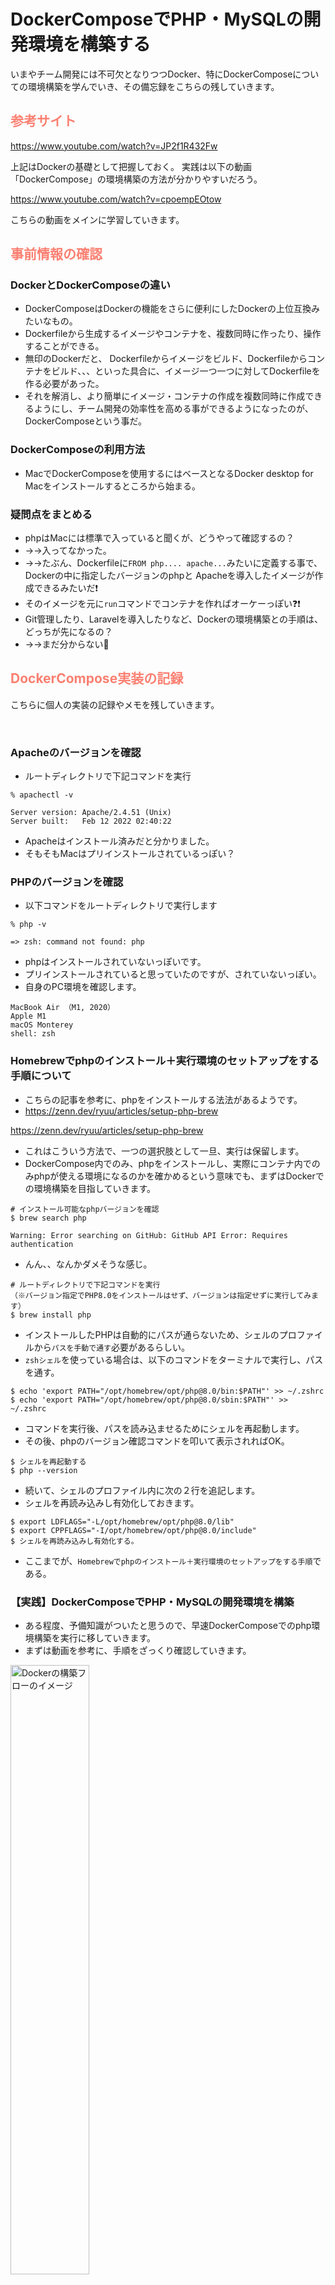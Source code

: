 # DockerComposeでPHP・MySQLの開発環境を構築する

いまやチーム開発には不可欠となりつつDocker、特にDockerComposeについての環境構築を学んでいき、その備忘録をこちらの残していきます。


## <font color="Salmon">参考サイト</font>


https://www.youtube.com/watch?v=JP2f1R432Fw

上記はDockerの基礎として把握しておく。
実践は以下の動画「DockerCompose」の環境構築の方法が分かりやすいだろう。

https://www.youtube.com/watch?v=cpoempEOtow

こちらの動画をメインに学習していきます。


## <font color="Salmon">事前情報の確認</font>

### DockerとDockerComposeの違い

- DockerComposeはDockerの機能をさらに便利にしたDockerの上位互換みたいなもの。
- Dockerfileから生成するイメージやコンテナを、複数同時に作ったり、操作することができる。
- 無印のDockerだと、 Dockerfileからイメージをビルド、Dockerfileからコンテナをビルド、、、といった具合に、イメージ一つ一つに対してDockerfileを作る必要があった。
- それを解消し、より簡単にイメージ・コンテナの作成を複数同時に作成できるようにし、チーム開発の効率性を高める事ができるようになったのが、DockerComposeという事だ。

### DockerComposeの利用方法
- MacでDockerComposeを使用するにはベースとなるDocker desktop for Macをインストールするところから始まる。


### 疑問点をまとめる
- phpはMacには標準で入っていると聞くが、どうやって確認するの？
- →→入ってなかった。
- →→たぶん、Dockerfileに`FROM php.... apache...`みたいに定義する事で、Dockerの中に指定したバージョンのphpと Apacheを導入したイメージが作成できるみたいだ❗️
- そのイメージを元に`run`コマンドでコンテナを作ればオーケーっぽい❓❗️
- Git管理したり、Laravelを導入したりなど、Dockerの環境構築との手順は、どっちが先になるの？
- →→まだ分からない🤷



## <font color="Salmon">DockerCompose実装の記録</font>


こちらに個人の実装の記録やメモを残していきます。

<br>

### Apacheのバージョンを確認
- ルートディレクトリで下記コマンドを実行

```terminal
% apachectl -v

Server version: Apache/2.4.51 (Unix)
Server built:   Feb 12 2022 02:40:22
```
- Apacheはインストール済みだと分かりました。
- そもそもMacはプリインストールされているっぽい？

### PHPのバージョンを確認
- 以下コマンドをルートディレクトリで実行します

```terminal
% php -v

=> zsh: command not found: php
```

- phpはインストールされていないっぽいです。
- プリインストールされていると思っていたのですが、されていないっぽい。
- 自身のPC環境を確認します。

```terminal
MacBook Air （M1, 2020）
Apple M1
macOS Monterey
shell: zsh
```

### Homebrewでphpのインストール＋実行環境のセットアップをする手順について

- こちらの記事を参考に、phpをインストールする法法があるようです。
- https://zenn.dev/ryuu/articles/setup-php-brew

https://zenn.dev/ryuu/articles/setup-php-brew

- これはこういう方法で、一つの選択肢として一旦、実行は保留します。
- DockerCompose内でのみ、phpをインストールし、実際にコンテナ内でのみphpが使える環境になるのかを確かめるという意味でも、まずはDockerでの環境構築を目指していきます。


```terminal
# インストール可能なphpバージョンを確認
$ brew search php

Warning: Error searching on GitHub: GitHub API Error: Requires authentication
```
- んん、、なんかダメそうな感じ。


```terminal
# ルートディレクトリで下記コマンドを実行
（※バージョン指定でPHP8.0をインストールはせず、バージョンは指定せずに実行してみます）
$ brew install php
```

- インストールしたPHPは自動的にパスが通らないため、シェルのプロファイルから`パスを手動で通す`必要があるらしい。
- `zshシェル`を使っている場合は、以下のコマンドをターミナルで実行し、パスを通す。

```terminal
$ echo 'export PATH="/opt/homebrew/opt/php@8.0/bin:$PATH"' >> ~/.zshrc
$ echo 'export PATH="/opt/homebrew/opt/php@8.0/sbin:$PATH"' >> ~/.zshrc
```


- コマンドを実行後、パスを読み込ませるためにシェルを再起動します。
- その後、phpのバージョン確認コマンドを叩いて表示されればOK。

```terminal
$ シェルを再起動する
$ php --version
```

- 続いて、シェルのプロファイル内に次の２行を追記します。
- シェルを再読み込みし有効化しておきます。

```terminal:~/.zshrc
$ export LDFLAGS="-L/opt/homebrew/opt/php@8.0/lib"
$ export CPPFLAGS="-I/opt/homebrew/opt/php@8.0/include"
$ シェルを再読み込みし有効化する。
```

- ここまでが、`Homebrewでphpのインストール＋実行環境のセットアップをする手順`である。


### 【実践】DockerComposeでPHP・MySQLの開発環境を構築

- ある程度、予備知識がついたと思うので、早速DockerComposeでのphp環境構築を実行に移していきます。
- まずは動画を参考に、手順をざっくり確認していきます。


<img src="https://qiita-image-store.s3.ap-northeast-1.amazonaws.com/0/3486945/762f4f2e-3214-fbeb-4fe2-602ec983f168.jpeg" alt="Dockerの構築フローのイメージ" width=50% height=50%>


<img src="https://qiita-image-store.s3.ap-northeast-1.amazonaws.com/0/3486945/966c12b3-0a83-ddda-1019-3ba00b803ca9.jpeg" alt="" width=50% height=50%>


<br>

### <font color="Green">0. Gitでバージョン管理する事前設定</font>

- まずはGit管理下におきたいので、GitHubで`DockerCompose`リポジトリを作成し、`workspace`ディレクトリ配下に`git clone`します。

```terminal
バージョン管理するためにGitHubにprivateリポジトリを作成する。
$ GitHubにログインしてnewページから新しいリポジトリを作成
$ README.mdはあらかじめリモートリポジトリで自動生成しておいた。これでリモートリポジトリで、自動的にmainブランチとREADME.mdが生成される。


ローカルにて、クローンしたいディレクトリにcdコマンドで移動してクローンする。
$ git cd ~/workspace
$ git clone git@github.com:******/DockerCompose.git

ローカルにて、クローンしたディレクトリに移動する。
$ cd DockerCompose
$ git branch  # 予めREADME.mdがmainブランチに作成されている状態になっている。


readmeブランチにて、README.mdファイルを適当に更新してみる。
$ git checkout -b first_commit
$ git branch  # ブランチが移動している事を確認
$ ローカルでREADME.mdファイルを編集・更新

一度コミット〜プルリクエスト〜マージ〜プルできるか確認。
$ git add .
$ git commit -m "first_commit"
$ git log
$ git push
$ git push --set-upstream origin first_commit
$ git log
$ プルリクエストを作成
$ リモートでマージ
$ git checkout main
$ git pull origin main

ローカルのブランチはこまめに削除してOK。
$ git branch -d first_commit
```


- ここまでに、Git管理に成功し、ローカルにリポジトリができていればOK。


<br>

### <font color="Green">1. Dockerアプリのインストール</font>

- すでにインストール済みなので飛ばします。

<br>



### <font color="Green">2. 必要なフォルダ・ファイルを作成</font>

- 以下のディレクトリを作っていきます。

<img src="https://qiita-image-store.s3.ap-northeast-1.amazonaws.com/0/3486945/c42a014e-99f2-e1c8-9566-26d1cac2d8e2.jpeg" alt="ディレクトリ構成のイメージ" width=50% height=50%>


```terminal
$ DockerCompose % tree
.
├── README.md
├── app
│   ├── Dockerfile
│   └── src
│       └── index.php
├── compose.yml
└── mysql
    └── initdb.d
        └── init.sql

5 directories, 5 files
```

```terminal
$ git status -u
Untracked files:
  (use "git add <file>..." to include in what will be committed)
	app/Dockerfile
	app/src/index.php
	compose.yml
	mysql/initdb.d/init.sql
```


<br>
<hr>


***一旦ここまでをコミットするのですが、その前にGit管理をしやすくするための設定を行います***

- `.gitignore`ファイルをルートディレクトリ配下に作成し、`.DS_Store`をGit管理から除外します。
- さらに空のフォルダがコミット対象から外れてしまうリスクを回避するため、各ディレクトリ配下に`.gitkeep`ファイルを作成します。

```terminal
# Mac OS
.DS_Store
```

```terminal
$ touch .gitkeep # 各ディレクトリに作成
```

```terminal
$ git status -u

Untracked files:
  (use "git add <file>..." to include in what will be committed)
	.gitignore
	.gitkeep
	app/.gitkeep
	app/Dockerfile
	app/src/index.php
	compose.yml
	mysql/.gitkeep
	mysql/initdb.d/init.sql
```

***ここまで出来たらコミット〜プルリクエスト〜マージ〜プルまで実施します***

```terminal
$ git add .
$ git status -u
$ git commit -m "【Add】DockerおよびPHP環境構築に必要なフォルダ・ファイルを作成"
$ git log
$ git push
$ プルリクエストを作成
$ リモートブランチmainにマージ
$ git checkout main
$ git pull origin main
$ git log
$ git checkout log # 再びローカルの実装ブランチに戻って次の作業に備えます
```

- さらに、ここまでの記録をREADME.mdに追記して更新します。
- 更新したら`README.mdの更新2`のコミットも行っておきます。



<br>
<hr>


### <font color="Green">3. Dockerfileの作成</font>

***<font color="Red">※動画10分00秒あたりから</font>***


- `最終目標`：DockerComposeでコンテナを複数個を一発で簡単に作成・削除できるようにしたい。
- そのためには、`コンテナ`を作るための`イメージ`が必要。
- `イメージ`を作るには`Dockerfile`を自作していく必要がある。
- ということで、次は`Dockerfile`の作成を行なっていきます。
- `Dockerfile`に以下のように記述していきます。

<br>

- `php`用の`Dockerfile`を作るためのイメージは`Docker Hub`という公式ドキュメントから参照します。
- https://hub.docker.com/
- dockerhubのサイトから検索で`php`でキーワード検索する
- すると、`DOCKER OFFICIAL IMAGE`というphpのイメージがすぐ見つかるのでそれをクリック。
- `How to use this image`でイメージを指定行きましょう。
- 今回は、`php`と`Apache`を導入したいと言う目的があるので、それを検索して調べる。
- 手順としてはphpでオフィシャルイメージのページから`Tags`タブをクリックし、検索窓に`apache`と入力して検索する。
- すると、phpとapache、両方を含んだイメージの使用例、ドキュメントが見つけられます。
- 今回は、このイメージで試してみます。
- <a href="https://hub.docker.com/layers/library/php/8.3.0-apache/images/sha256-10d28c0b61b45dc045ec7a2d0d853e90d275c14d4f2e756e126e8d0bd8457a92?context=explore">php:8.3.0-apache linux/arm64/v8</a>
- 理由は、Applesillicon、M1チップで使えるイメージが、これだと考えたから。参考にしたのはこちらのドキュメントです。
- https://matsuand.github.io/docs.docker.jp.onthefly/desktop/mac/apple-silicon/
- phpのバージョンはひとまず最新の8.3を採用してみます。



```dockerfile
# ~/workspace/DockerCompose/app/Dockerfile
# phpとapacheのイメージ
FROM php:8.3.0-apache
```

- イメージはこれで決まり。
- 次に MySQLを導入するための記述をしていく。
- 今回はphpと Apacheによって構成されたWebサーバーから、DBすなわちMySQLへ接続する必要がある。
- MySQLを指定するには、パッケージというものをインストールする必要がある。
- インストールするには同じく`Dockerfile`内に、`RUN`というコマンドを打ち込む必要がある。
- 以下のように記述します。


```dockerfile
# ~/workspace/DockerCompose/app/Dockerfile
# MySQLのパッケージ
RUN apt update \
    && docker-php-ext-install pdo_mysql
```

***[意味]***
- `apt update`しつつ
- `&&` かつ次のコマンドを実行します。
- `docker-php-ext-install`でphpの拡張ファイルをいい感じにインストールしてね。
- `pdo_mysql`でMySQLに接続してね。

これらの指令を行うコードとなる。

<br>

- 続いて、メインコンテンツとなる`index.php`の中身を実装していく。
- 今回のコードは主題ではないので、多くは語られていない。
- 大まかな内容としては、
- インストールしたMySQLパッケージから特定のクエリを発行し、`var_dump`で出力するという、非常に簡素なビューおよびモデル（DB）の連携を示しています。
- ソースコードは動画の提供者様のGitHubから拝借します。
- https://github.com/fuku-youtube/php-mysql-docker-compose



```php
<!-- ~/workspace/DockerCompose/app/src/index.php -->

<?php

// 接続
// hostはコンテナ名を記載する
$dsn = 'mysql:dbname=test_db;host=run-php-db;';
$user = 'test';
$password = 'test';

try {
    $pdo = new PDO($dsn, $user, $password);
    $sth = $pdo->query("SELECT * FROM users WHERE id = 1");
    $user = $sth->fetch(PDO::FETCH_ASSOC);
    var_dump($user);
} catch (PDOException $e) {
    print('Error:'.$e->getMessage());
    exit;
}
```

- 本工程では、以下の通り、2つのファイルにコードを記述しました。

```terminal
$ git status -u
Changes not staged for commit:
  (use "git add <file>..." to update what will be committed)
  (use "git restore <file>..." to discard changes in working directory)
	modified:   app/Dockerfile
	modified:   app/src/index.php
```

***<font color="Red">※動画14分23秒あたりから</font>***

***MySQLの準備***

- 作成したDockerfileからイメージを作成していく。
- その前に、MySQLファイルの定義が先。

```sql
CREATE TABLE test_db.users (
    id      INT             NOT NULL,
    first_name  VARCHAR(14)     NOT NULL,
    age         INT,  
    PRIMARY KEY (id)
);

INSERT INTO `users` VALUES (1, 'Fuku', 30)
```

- `test_db`というタイトルのデータベースに、`test_db.users`という名前のテーブルを`CREATE`してね。という内容。
- `test_db`というタイトル名は、先ほどの`index.php`にて定義している。
- `users`テーブルから情報をひとつ取得すると言うクエリの定義も、先ほどの`index.php`にて定義している。
- `users`には、`id`や`first_name`そして`age`カラムを用意している。
- ここまで定義したテーブルやテーブル内のカラムに対して、、、
- 次の行の`INSERT INTO`にて、引数に id=1, first_name=tanaka, age=35という情報を入力してユーザーを一つ作成するようにこの`SQL`ファイルで指示している。
- ざっくり言うと、ここではテーブルを作って、その中にデータを入れるというクエリを、この`init.sql`ファイルでは定義した。

<br>

### <font color="Green">4. docker-compose.ymlの実装</font>

***<font color="Red">※動画15分11秒あたりから</font>***

- `compose.yml`ファイルにコードを記述していきます。
- これは今回の主題である`DockerCompose`というツールを使って開発環境を構築するための指示書みたいなファイルとなります。
- ここで、使用するDBやWebサーバーを指定していったり、コンテナ起動のポート番号の指定、コンテナ削除後の永続化を実現する定義などを記述します。
- ソースコードは動画up主様のGitHubをそのまま転載させていただきました。
- https://github.com/fuku-youtube/php-mysql-docker-compose

```yml
# パス：　~/workspace/DockerCompose/compose.yml
# 1番上の階層、決まり文句のようなもの。
services:
  # 2番目の階層、作りたいコンテナを定義する。任意の名前をつけられる。
  php-app:
    # コンテナ名
    container_name: run-php-app
    # ビルドするDockerfileの場所（相対パスで指定してあげる。）
    build: ./app
    # ポート（左側はローカルPCのポート番号:右側はコンテナ側のポート番号）
    # ポート番号も任意で決めることはできるが、番号にはルールがあるのでカスタムする際は知識が必要。
    ports:
      - "18080:80"
    # ローカルPCとコンテナ間でディレクトリをバインド（同期）できる
    # （左側はローカルPCの相対パス:右側はコンテナのパス）を指定する
    # 「/var/www/html/」は Apacheのドキュメントルートがこれであるというルールに従っている。
    volumes:
      - ./app/src:/var/www/html/
    # 利用するネットワーク
    networks:
      - php-mysql-networks
    # 指定したサービスの後にコンテナを起動する
    # 必ずDBを先に起動してからコンテナを起動するように指示している。
    depends_on:
      - php-db
  php-db:
    # 今回はDockerfileを使うまでもない簡素なappであるため、省略している。いきなりイメージの指定から記述している。
    # imageはDockerHubの公式ドキュメントに記述の仕方が指南されているのでチェックする。
    image: mysql:8.0
    # コンテナ名「run-php-db」は、index.phpの「host=run-php-db」で指定した名前を持ってきている。
    # ここの名前を間違えると動かないので注意する。
    container_name: run-php-db
    ports:
      - "3307:3306"
    # コンテナの環境変数を指定できる
    # コンテナ内で共通に使えるようになる設定・定義であると認識しておく。
    environment:
      - MYSQL_ROOT_PASSWORD=root # MySQLに接続するスーパーユーザー最高権限を持つユーザーのパスワード
      - MYSQL_USER=test # MySQLを操作するユーザーの名前
      - MYSQL_PASSWORD=test # MySQLを操作するユーザーのパスワード
      - MYSQL_DATABASE=test_db # これを指定してあげるとDBを勝手に作ってくれる。この名称はindex.phpで定義したDB名を指します。
    # volumesは、ローカルで設定したinit.sqlの設定をコンテナで実行したいよね。という希望を叶える定義の場所
    # DBの永続化のボリュームも指定できる
    volumes:
      # 左はローカルPCのMySQLの相対パス：右はコンテナのMySQL実行場所の相対パス
      # /docker-entrypoint-initdb.dは、MySQLを勝手に実行してくれる、Dockerで決められている便利な場所である。
      - ./mysql/initdb.d:/docker-entrypoint-initdb.d
      # DBの永続化をさせる定義。コンテナを削除したときに、DBの中身も消えてしまう。それを防ぐのが下記の設定である。
      - mysql-data:/var/lib/mysql
    networks:
      # phpとDBで同じネットワーク名を定義することで、コンテナ同士で接続してくれるようになる。
      # あえてここで任意の名前を決めなくてもいいっちゃいいのだが、本動画では分かりやすく伝えるために任意の名前をphpとdbで揃えている。
      - php-mysql-networks
  # DBをUIで確認できるツール
  php-adminer:
    container_name: adminer
    # イメージ名もDockerHubで探すことができる。
    image: adminer:4.8.1
    ports:
      - 8081:8080
    networks:
      # ここも、phpとdb同様、同じ名前のネットワーク名を指定してあげる。
      - php-mysql-networks
      # ここも同様、同じ名前のDB名を指定してあげる。
    depends_on:
      - php-db
# 任意のボリュームを作る(DBの永続化用)
# serviciesと同じく1階層目に書くのがルール。
volumes:
  # ここでmysql-dataという名前のDBを指定（⤴のvoluemsの永続化設定で指定した名前）することで、「php-db」のDBのデータを永続化してくれる。
  mysql-data:
# 任意のネットワークを作る(わかりやすくするため)
# ここも第一階層に作らなければならない。
networks:
  php-mysql-networks:
```

***上記コードのメモ***

- `compose.yml`の記述方法にはルールがある。
- ルールについては公式リファレンスなどを参考にする。
- Google検索で「compose yml 公式リファレンス」などと検索してみて調べる。
- https://docs.docker.jp/v1.12/compose/compose-file.html

<br>
- 1階層目は決まり文句`sevices`を配置
- 2階層目は、作りたいコンテナを定義する。名前は任意でOK。ここでは、以下のように3つのコンテナを作成する定義を実装している。以下3つのコンテナ名を定義した。
- 今回は、servicesを3つ作りたい。
- `php`　と `MySQL(DB)`と `Adminer（DBをUIで確認できるDB管理ツール）`、この3つを定義してあげたわけだ。

```yml
php-app:
php-db:
php-adminer:
```

<br>


### <font color="Green">5. Dockerfileからイメージを作成・コンテナを起動</font>

- 上記の実装ができたら`DockerCompose`でのコンテナ作成の準備完了。
- ここからターミナルでコマンドを使い、Dockerfileからイメージの作成〜コンテナの起動をおこなっていくことができる。


1. まずはDockerDesktopアプリケーションを起動する。
1. ターミナルで対象のルートディレクトリに移動する。`cd ~/workspace/DockerCompose`（このとき、配下に必ず`compose.yml`ファイルがあるディレクトリでコマンドを実行する）
1. 次のコマンドを叩く `docker compose up -d`
1. 上手くいけば、5分くらい待つとイメージ・コンテナが作成・起動する

<br>

- 下記のように、コンテナ・イメージ・ボリュームがDockerDesktopに生成された。
- `in use`は`使用中`という意味
- `Running`は起動中という意味

<img src="https://qiita-image-store.s3.ap-northeast-1.amazonaws.com/0/3486945/f9a1d6bf-927d-1278-a91c-1f1a7cc41e35.jpeg" alt="コンテナ・イメージ作成の結果画像" width=50% height=50%>


- 次のように、DockerDesktopアプリのコンテナメニューから、phpのポスト番号をクリックすると、Apacheを解して、Webサーバーが起動し、ブラウザのローカルホストでUIを確認することができる。

<img src="https://qiita-image-store.s3.ap-northeast-1.amazonaws.com/0/3486945/670e62d7-a72a-4973-1613-40815ee7a3cb.jpeg" alt="" width=50% height=50%>

- Adminerを使えば、データベースの中身をブラウザUIで確認することもできる。
- `compose.yml`で定義したユーザー名やパスワード、DB名を入力すればログインして中身を確認できる。

<img src="https://qiita-image-store.s3.ap-northeast-1.amazonaws.com/0/3486945/d409a889-f902-a257-c934-d4f7b20ab765.jpeg" alt="" width=50% height=50%>


<br>

### <font color="Green">6. コンテナの停止・削除</font>

- 最後に`コンテナは使い捨て`と言うように、作業が終わったら簡単に削除することができるので、やってみる。
- ターミナルコマンドは`docker compose down`
- これでコンテナを削除することができる。
- イメージは残るので、次にコンテナを起動させる際はもっと早く起動させることができる。
- DBは永続化させる設定を行なっているので、以前作成したDBの`user`情報は残ったまま、コンテナをビルドすることができで便利。

<br>

- コンテナは削除された。
<img src="https://qiita-image-store.s3.ap-northeast-1.amazonaws.com/0/3486945/ee3befcd-2ea9-a493-c630-59bcb17c0355.jpeg" alt="" width=50% height=50%>

- イメージ・DBは残っている。

<img src="https://qiita-image-store.s3.ap-northeast-1.amazonaws.com/0/3486945/45ea2400-997b-49a6-d298-6bb4e25b55b4.jpeg" alt="" width=50% height=50%>

<img src="https://qiita-image-store.s3.ap-northeast-1.amazonaws.com/0/3486945/a76fd470-a02a-ab28-173a-970780149540.jpeg" alt="" width=50% height=50%>


今後は以下コマンドでコンテナの起動・削除を行う。
```terminal
$ docker compose up -d --build
$ docker compose down
```
- オプションコマンド`-d`は`デタッチモード`と呼ばれる。
- コンテナを作成するときにバックグラウンドで処理してくれる。一応つけておきたいコマンドである。
- オプションコマンド`--build`はその名の通りビルドする意味。
- 役割は、DBに変更があった場合に`新しい情報に更新した上でコンテナを作成してくれる。`
- DBの情報を変更は頻繁にあるため、できれば毎回つけて実行したいオプションコマンドである。


<br>

- 以上で動画の内容は終了となります。
- Laravelの環境構築をどうするかは、また改めて別ドキュメントを調べてやってみることにします。
- ここまでをコミットして一旦終わりとします。


<br>


## <font color="Salmon">DockerComposeに関する その他メモ・補足</font>

- `DockerCompose`でコンテナ作成の定義をするために、今回の例では、`compose.yml`ファイルを作成したが、`docker-compose.yml`というファイルで作成することもできるようだ。
- 違いはよくわからないが、どちらも、`DockerCompose`でコンテナを作る目的という意味ではおそらく同じだと思われます。（個人的推論）


## <font color="Salmon">Laravelの導入</font>

- ここまで、Git管理の設定
- DockerComposeの環境開発の構築
- 大まかにこの2つを実行してきた。
- さらに、フレームワークであるLaravelを導入したい。
- 順序としては、DockerComposeの環境構築が終わった次というタイミングでOKっぽいよ❗️よかった。
- 参考サイトはこちらのYouTube動画を取り上げさせていただきます。


https://www.youtube.com/watch?v=2Tkd_qYOM9A&t=399s

***<font color="Red">※動画13分00秒あたりから</font>***











<br><br><br><br><br><br><br>


## <font color="Salmon">🗒よく使うタグ</font>

`## <font color="Salmon">サーモンピンク</font>`

`### <font color="Green">グリーン</font>`

`<img src="" alt="" width=50% height=50%>`


<br><br><br><br><br><br><br>



